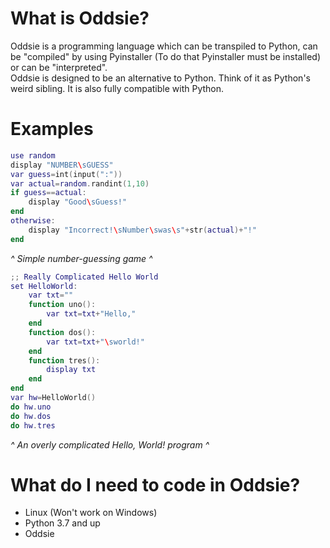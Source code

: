 # What is Oddsie?
 Oddsie is a programming language which can be transpiled to Python, can be "compiled" by using Pyinstaller (To do that Pyinstaller must be installed) or can be "interpreted".  
Oddsie is designed to be an alternative to Python. Think of it as Python's weird sibling. It is also fully compatible with Python.
# Examples
```lua
use random
display "NUMBER\sGUESS"
var guess=int(input(":"))
var actual=random.randint(1,10)
if guess==actual:
	display "Good\sGuess!"
end
otherwise:
	display "Incorrect!\sNumber\swas\s"+str(actual)+"!"
end
```
*^ Simple number-guessing game ^*
```lua
;; Really Complicated Hello World
set HelloWorld:
	var txt=""
	function uno():
		var txt=txt+"Hello,"
	end
	function dos():
		var txt=txt+"\sworld!"
	end
	function tres():
		display txt
	end
end
var hw=HelloWorld()
do hw.uno
do hw.dos
do hw.tres
```
*^ An overly complicated Hello, World! program ^*
# What do I need to code in Oddsie?
- Linux (Won't work on Windows)
- Python 3.7 and up
- Oddsie
